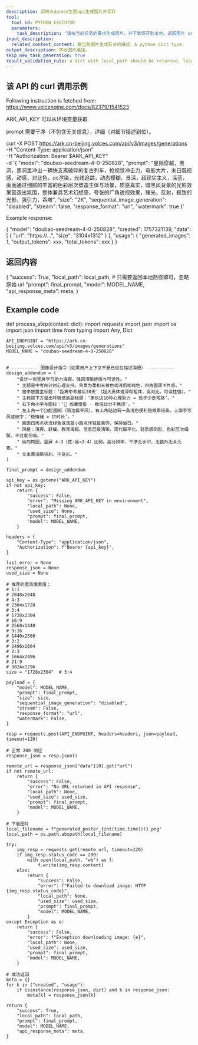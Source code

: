 ```yaml
---
description: 调用火山seed生图api生成图片并保存
tool:
  tool_id: PYTHON_EXECUTOR
  parameters:
    task_description: "请按当前任务的要求生成图片，并下载保存到本地。返回图片 url 以及本地图片路径。"
input_description:
  related_context_content: 跟当前图片生成有关的描述。A python dict type.
output_description: 本地图片路径。
skip_new_task_generation: true
result_validation_rule: a dict with local_path should be returned, local_path is the path to the image.
---
```

## 该 API 的 curl 调用示例

Following instruction is fetched from: https://www.volcengine.com/docs/82379/1541523

ARK_API_KEY 可以从环境变量获取

prompt 需要干净（不包含无关信息），详细（对细节描述到位）。

curl -X POST https://ark.cn-beijing.volces.com/api/v3/images/generations \
  -H "Content-Type: application/json" \
  -H "Authorization: Bearer $ARK_API_KEY" \
  -d '{
    "model": "doubao-seedream-4-0-250828",
    "prompt": "星际穿越，黑洞，黑洞里冲出一辆快支离破碎的复古列车，抢视觉冲击力，电影大片，末日既视感，动感，对比色，oc渲染，光线追踪，动态模糊，景深，超现实主义，深蓝，画面通过细腻的丰富的色彩层次塑造主体与场景，质感真实，暗黑风背景的光影效果营造出氛围，整体兼具艺术幻想感，夸张的广角透视效果，耀光，反射，极致的光影，强引力，吞噬",
    "size": "2K",
    "sequential_image_generation": "disabled",
    "stream": false,
    "response_format": "url",
    "watermark": true
}'

Example response:

{
    "model": "doubao-seedream-4-0-250828",
    "created": 1757321139,
    "data": [
        {
            "url": "https://...",
            "size": "3104x1312"
        }
    ],
    "usage": {
        "generated_images": 1,
        "output_tokens": xxx,
        "total_tokens": xxx
    }
}

## 返回内容

{
    "success": True,
    "local_path": local_path, # 只需要返回本地路径即可，忽略原始 url
    "prompt": final_prompt,
    "model": MODEL_NAME,
    "api_response_meta": meta,
}

## Example code

def process_step(context: dict):
    import requests
    import json
    import os 
    import json 
    import time 
    from typing import Any, Dict

    API_ENDPOINT = "https://ark.cn-beijing.volces.com/api/v3/images/generations"
    MODEL_NAME = "doubao-seedream-4-0-250828"


    # ---------- 图像设计指令（如果用户上下文不是已经在描述海报） ----------
    design_addendum = (
        "设计一张竖屏学习助力海报，强调清晰排版与可读性。"
        " 主题是中考倒计时心理支持。背景为柔和米黄色或浅奶咖纯色，四角圆润卡片感。"
        " 居中放置主标题：‘距离中考最后30天’（超大黑体或深棕粗体，高对比，可读性强）。"
        " 主标题下方留出呼吸感放副标题：‘家长这10种心理助力 = 孩子少走弯路’。"
        " 右下角小字与图标：‘📌 收藏慢看 · 稳住比分不焦虑’。"
        " 左上角一个📎或📘图标（简洁扁平风），右上角贴边有一条浅色便利贴效果纸条，上面手写风或细字：‘稳情绪 > 拼时长’。"
        " 画面四周点状浅绿色或浅蓝小圆点作轻盈装饰，保持留白。"
        " 风格：清爽、舒缓、教育海报、信息层级清晰、现代扁平化、轻质感阴影、色彩层次细腻、不过度花哨。"
        " 纵向构图，竖屏 4:3（宽:高≈3:4）比例。高分辨率，干净无水印，无额外无关元素。"
        " 文本需清晰锐利，不变形。"
    )

    final_prompt = design_addendum

    api_key = os.getenv("ARK_API_KEY")
    if not api_key:
        return {
            "success": False,
            "error": "Missing ARK_API_KEY in environment",
            "local_path": None,
            "used_size": None,
            "prompt": final_prompt,
            "model": MODEL_NAME,
        }

    headers = {
        "Content-Type": "application/json",
        "Authorization": f"Bearer {api_key}",
    }

    last_error = None
    response_json = None
    used_size = None

    # 推荐的宽高像素值：
    # 1:1
    # 2048x2048
    # 4:3
    # 2304x1728
    # 3:4
    # 1728x2304
    # 16:9
    # 2560x1440
    # 9:16
    # 1440x2560
    # 3:2
    # 2496x1664
    # 2:3
    # 1664x2496
    # 21:9
    # 3024x1296
    size = "1728x2304"  # 3:4

    payload = {
        "model": MODEL_NAME,
        "prompt": final_prompt,
        "size": size,
        "sequential_image_generation": "disabled",
        "stream": False,
        "response_format": "url",
        "watermark": False,
    }

    resp = requests.post(API_ENDPOINT, headers=headers, json=payload, timeout=120)

    # 正常 200 响应
    response_json = resp.json()

    remote_url = response_json["data"][0].get("url")
    if not remote_url:
        return {
            "success": False,
            "error": "No URL returned in API response",
            "local_path": None,
            "used_size": used_size,
            "prompt": final_prompt,
            "model": MODEL_NAME,
        }

    # 下载图片
    local_filename = f"generated_poster_{int(time.time())}.png"
    local_path = os.path.abspath(local_filename)

    try:
        img_resp = requests.get(remote_url, timeout=120)
        if img_resp.status_code == 200:
            with open(local_path, "wb") as f:
                f.write(img_resp.content)
        else:
            return {
                "success": False,
                "error": f"Failed to download image: HTTP {img_resp.status_code}",
                "local_path": None,
                "used_size": used_size,
                "prompt": final_prompt,
                "model": MODEL_NAME,
            }
    except Exception as e:
        return {
            "success": False,
            "error": f"Exception downloading image: {e}",
            "local_path": None,
            "used_size": used_size,
            "prompt": final_prompt,
            "model": MODEL_NAME,
        }

    # 成功返回
    meta = {}
    for k in ("created", "usage"):
        if isinstance(response_json, dict) and k in response_json:
            meta[k] = response_json[k]

    return {
        "success": True,
        "local_path": local_path,
        "prompt": final_prompt,
        "model": MODEL_NAME,
        "api_response_meta": meta,
    }